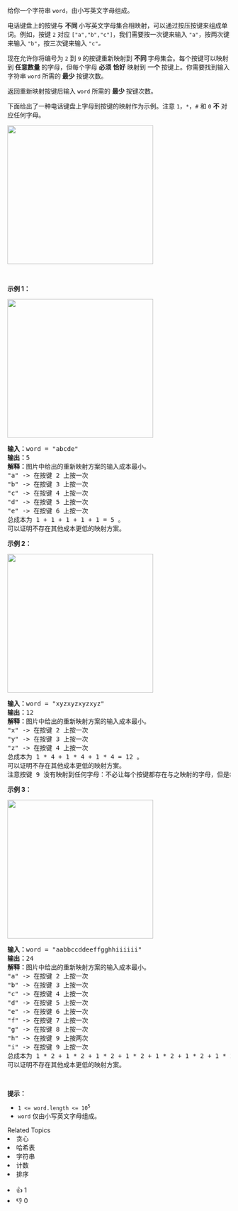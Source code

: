 <p>给你一个字符串 <code>word</code>，由小写英文字母组成。</p>

<p>电话键盘上的按键与 <strong>不同 </strong>小写英文字母集合相映射，可以通过按压按键来组成单词。例如，按键 <code>2</code> 对应 <code>["a","b","c"]</code>，我们需要按一次键来输入 <code>"a"</code>，按两次键来输入 <code>"b"</code>，按三次键来输入 <code>"c"</code><em>。</em></p>

<p>现在允许你将编号为 <code>2</code> 到 <code>9</code> 的按键重新映射到 <strong>不同 </strong>字母集合。每个按键可以映射到<strong> 任意数量 </strong>的字母，但每个字母 <strong>必须</strong> <strong>恰好</strong> 映射到 <strong>一个 </strong>按键上。你需要找到输入字符串 <code>word</code> 所需的<strong> 最少 </strong>按键次数。</p>

<p>返回重新映射按键后输入 <code>word</code> 所需的 <strong>最少 </strong>按键次数。</p>

<p>下面给出了一种电话键盘上字母到按键的映射作为示例。注意 <code>1</code>，<code>*</code>，<code>#</code> 和 <code>0</code> <strong>不</strong> 对应任何字母。</p> 
<img alt="" src="https://assets.leetcode.com/uploads/2023/12/26/keypaddesc.png" style="width: 329px; height: 313px;" /> 
<p>&nbsp;</p>

<p><strong class="example">示例 1：</strong></p> 
<img alt="" src="https://assets.leetcode.com/uploads/2023/12/26/keypadv1e1.png" style="width: 329px; height: 313px;" /> 
<pre>
<strong>输入：</strong>word = "abcde"
<strong>输出：</strong>5
<strong>解释：</strong>图片中给出的重新映射方案的输入成本最小。
"a" -&gt; 在按键 2 上按一次
"b" -&gt; 在按键 3 上按一次
"c" -&gt; 在按键 4 上按一次
"d" -&gt; 在按键 5 上按一次
"e" -&gt; 在按键 6 上按一次
总成本为 1 + 1 + 1 + 1 + 1 = 5 。
可以证明不存在其他成本更低的映射方案。
</pre>

<p><strong class="example">示例 2：</strong></p> 
<img alt="" src="https://assets.leetcode.com/uploads/2023/12/26/keypadv2e2.png" style="width: 329px; height: 313px;" /> 
<pre>
<strong>输入：</strong>word = "xyzxyzxyzxyz"
<strong>输出：</strong>12
<strong>解释：</strong>图片中给出的重新映射方案的输入成本最小。
"x" -&gt; 在按键 2 上按一次
"y" -&gt; 在按键 3 上按一次
"z" -&gt; 在按键 4 上按一次
总成本为 1 * 4 + 1 * 4 + 1 * 4 = 12 。
可以证明不存在其他成本更低的映射方案。
注意按键 9 没有映射到任何字母：不必让每个按键都存在与之映射的字母，但是每个字母都必须映射到按键上。
</pre>

<p><strong class="example">示例 3：</strong></p> 
<img alt="" src="https://assets.leetcode.com/uploads/2023/12/27/keypadv2.png" style="width: 329px; height: 313px;" /> 
<pre>
<strong>输入：</strong>word = "aabbccddeeffgghhiiiiii"
<strong>输出：</strong>24
<strong>解释：</strong>图片中给出的重新映射方案的输入成本最小。
"a" -&gt; 在按键 2 上按一次
"b" -&gt; 在按键 3 上按一次
"c" -&gt; 在按键 4 上按一次
"d" -&gt; 在按键 5 上按一次
"e" -&gt; 在按键 6 上按一次
"f" -&gt; 在按键 7 上按一次
"g" -&gt; 在按键 8 上按一次
"h" -&gt; 在按键 9 上按两次
"i" -&gt; 在按键 9 上按一次
总成本为 1 * 2 + 1 * 2 + 1 * 2 + 1 * 2 + 1 * 2 + 1 * 2 + 1 * 2 + 2 * 2 + 6 * 1 = 24 。
可以证明不存在其他成本更低的映射方案。
</pre>

<p>&nbsp;</p>

<p><strong>提示：</strong></p>

<ul> 
 <li><code>1 &lt;= word.length &lt;= 10<sup>5</sup></code></li> 
 <li><code>word</code> 仅由小写英文字母组成。</li> 
</ul>

<div><div>Related Topics</div><div><li>贪心</li><li>哈希表</li><li>字符串</li><li>计数</li><li>排序</li></div></div><br><div><li>👍 1</li><li>👎 0</li></div>